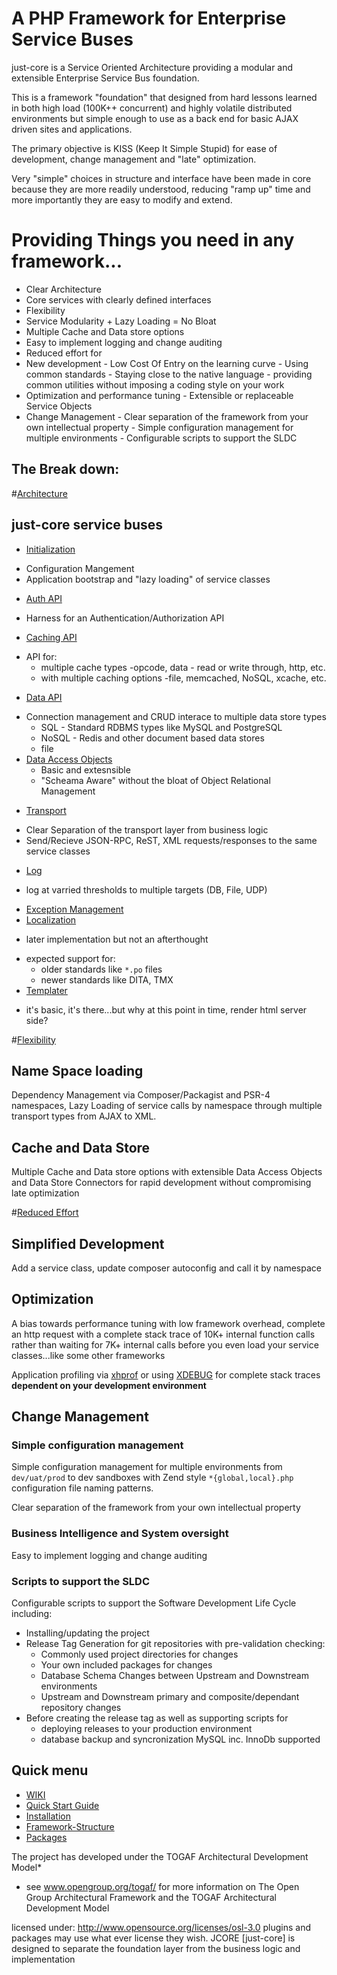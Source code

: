 # A PHP Framework for Enterprise Service Buses

just-core is a Service Oriented Architecture providing a modular and extensible Enterprise Service Bus foundation. 

This is a framework "foundation" that designed from hard lessons learned in both high load (100K++ concurrent) 
and highly volatile distributed environments but simple enough to use as a back end for basic AJAX driven sites and applications.

The primary objective is KISS (Keep It Simple Stupid) for ease of development, change management and "late" optimization.

Very "simple" choices in structure and interface have been made in core because they are more readily understood, 
reducing "ramp up" time and more importantly they are easy to modify and extend.


# Providing Things you need in any framework... 
 -  Clear Architecture
   -  Core services with clearly defined interfaces 
 -  Flexibility 
   -   Service Modularity + Lazy Loading = No Bloat
   -   Multiple Cache and Data store options
   -   Easy to implement logging and change auditing 
 -  Reduced effort for
   -   New development 
     -   Low Cost Of Entry on the learning curve 
     -   Using common standards
     -   Staying close to the native language 
     -   providing common utilities without imposing a coding style on your work
   -   Optimization and performance tuning 
     -  Extensible or replaceable Service Objects 
   -   Change Management 
     -   Clear separation of the framework from your own intellectual property
     -   Simple configuration management for multiple environments
     -   Configurable scripts to support the SLDC


	 
	 
	 
## The Break down:







#[Architecture](Architecture)


## just-core service buses
 * [Initialization](https://github.com/CHGLongStone/just-core/wiki/Load)
  - Configuration Mangement
  - Application bootstrap and "lazy loading" of service classes
 * [Auth API](https://github.com/CHGLongStone/just-core/wiki/AUTH)
  - Harness for an Authentication/Authorization API 
 * [Caching API](https://github.com/CHGLongStone/just-core/wiki/Cache) 
  - API for:
    * multiple cache types -opcode, data - read or write through, http, etc. 
    * with multiple caching options -file, memcached, NoSQL, xcache, etc.
 * [Data API](https://github.com/CHGLongStone/just-core/wiki/Data-layer) 
  - Connection management and CRUD interace to multiple data store types
    * SQL - Standard RDBMS types like MySQL and PostgreSQL
    * NoSQL - Redis and other document based data stores 
    * file
  - [Data Access Objects](https://github.com/CHGLongStone/just-core/wiki/DAO)
    * Basic and extesnsible 
    * "Scheama Aware" without the bloat of Object Relational Management
 * [Transport](https://github.com/CHGLongStone/just-core/wiki/Transport)
  - Clear Separation of the transport layer from business logic
  - Send/Recieve JSON-RPC, ReST, XML requests/responses to the same service classes
 * [Log](https://github.com/CHGLongStone/just-core/wiki/Log)
  - log at varried thresholds to multiple targets (DB, File, UDP) 
 * [Exception Management](https://github.com/CHGLongStone/just-core/wiki/Exception)
 * [Localization](https://github.com/CHGLongStone/just-core/wiki/Localization) 
  - later implementation but not an afterthought
   * expected support for: 
     - older standards like `*.po` files
     - newer standards like DITA, TMX 
 * [Templater]()
  - it's basic, it's there...but why at this point in time, render html server side?



#[Flexibility](Flexibility)

## Name Space loading

Dependency Management via Composer/Packagist and PSR-4 namespaces, Lazy Loading of service calls by namespace 
through multiple transport types from AJAX to XML. 


## Cache and Data Store

Multiple Cache and Data store options with extensible Data Access Objects and Data Store Connectors for rapid development without 
compromising late optimization



#[Reduced Effort](Reduced-Effort)

## Simplified Development 

Add a service class, update composer autoconfig and call it by namespace 


## Optimization

A bias towards performance tuning with low framework overhead, complete an http request with a complete stack trace of 10K+ internal function calls 
rather than waiting for 7K+ internal calls before you even load your service classes...like some other frameworks

Application profiling via [xhprof](https://github.com/phacility/xhprof) or using [XDEBUG](https://xdebug.org/) for complete stack traces 
__dependent on your development environment__

## Change Management

### Simple configuration management

Simple configuration management for multiple environments from `dev/uat/prod` to dev sandboxes with Zend style  `*{global,local}.php`  configuration file naming patterns.

Clear separation of the framework from your own intellectual property

### Business Intelligence and System oversight

Easy to implement logging and change auditing 

 

### Scripts to support the SLDC

Configurable scripts to support the Software Development Life Cycle including:
- Installing/updating the project
- Release Tag Generation for git repositories with pre-validation checking:
	- Commonly used project directories for changes
	- Your own included packages for changes
	- Database Schema Changes between Upstream and Downstream environments
	- Upstream and Downstream primary and composite/dependant repository changes 
- Before creating the release tag as well as supporting scripts for
	- deploying releases to your production environment
	- database backup and syncronization MySQL inc. InnoDb supported 


















## Quick menu

* [WIKI](https://github.com/CHGLongStone/just-core/wiki)
* [Quick Start Guide](https://github.com/CHGLongStone/just-core/wiki/QuickStart)
* [Installation](https://github.com/CHGLongStone/just-core-stub/wiki/Project-Installation)
* [Framework-Structure](https://github.com/CHGLongStone/just-core/wiki/Framework-Structure)
* [Packages](https://github.com/CHGLongStone/just-core/wiki/Packages-(extensions))



The project has developed under the TOGAF Architectural Development Model* 
* see www.opengroup.org/togaf/ for more information on The Open Group Architectural Framework and the TOGAF Architectural Development Model

licensed under: http://www.opensource.org/licenses/osl-3.0
plugins and packages may use what ever license they wish. JCORE [just-core] is designed to separate the foundation layer from the business logic and implementation